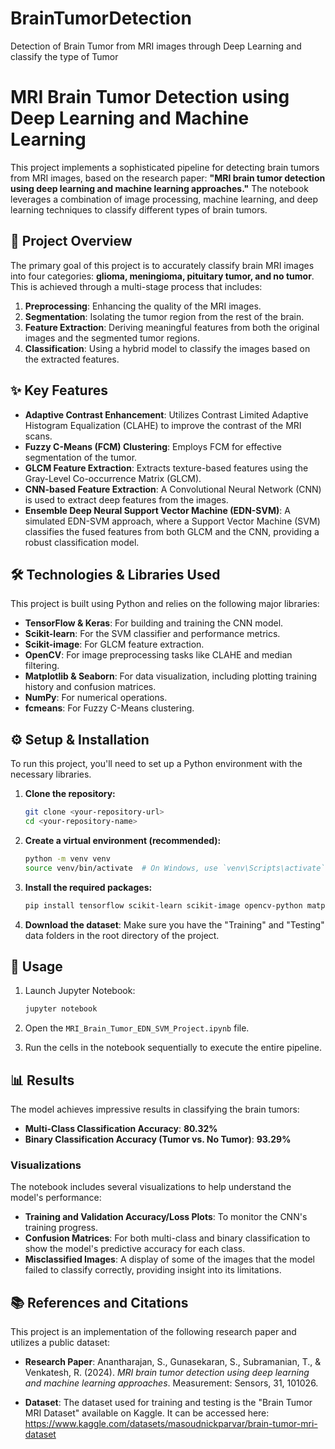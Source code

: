 # BrainTumorDetection
Detection of Brain Tumor from MRI images through Deep Learning and classify the type of Tumor
# MRI Brain Tumor Detection using Deep Learning and Machine Learning

This project implements a sophisticated pipeline for detecting brain tumors from MRI images, based on the research paper: **"MRI brain tumor detection using deep learning and machine learning approaches."** The notebook leverages a combination of image processing, machine learning, and deep learning techniques to classify different types of brain tumors.

## 📖 Project Overview

The primary goal of this project is to accurately classify brain MRI images into four categories: **glioma, meningioma, pituitary tumor, and no tumor**. This is achieved through a multi-stage process that includes:

1. **Preprocessing**: Enhancing the quality of the MRI images.
2. **Segmentation**: Isolating the tumor region from the rest of the brain.
3. **Feature Extraction**: Deriving meaningful features from both the original images and the segmented tumor regions.
4. **Classification**: Using a hybrid model to classify the images based on the extracted features.

## ✨ Key Features

* **Adaptive Contrast Enhancement**: Utilizes Contrast Limited Adaptive Histogram Equalization (CLAHE) to improve the contrast of the MRI scans.
* **Fuzzy C-Means (FCM) Clustering**: Employs FCM for effective segmentation of the tumor.
* **GLCM Feature Extraction**: Extracts texture-based features using the Gray-Level Co-occurrence Matrix (GLCM).
* **CNN-based Feature Extraction**: A Convolutional Neural Network (CNN) is used to extract deep features from the images.
* **Ensemble Deep Neural Support Vector Machine (EDN-SVM)**: A simulated EDN-SVM approach, where a Support Vector Machine (SVM) classifies the fused features from both GLCM and the CNN, providing a robust classification model.

## 🛠️ Technologies & Libraries Used

This project is built using Python and relies on the following major libraries:

* **TensorFlow & Keras**: For building and training the CNN model.
* **Scikit-learn**: For the SVM classifier and performance metrics.
* **Scikit-image**: For GLCM feature extraction.
* **OpenCV**: For image preprocessing tasks like CLAHE and median filtering.
* **Matplotlib & Seaborn**: For data visualization, including plotting training history and confusion matrices.
* **NumPy**: For numerical operations.
* **fcmeans**: For Fuzzy C-Means clustering.

## ⚙️ Setup & Installation

To run this project, you'll need to set up a Python environment with the necessary libraries.

1. **Clone the repository:**
   ```bash
   git clone <your-repository-url>
   cd <your-repository-name>
   ```

2. **Create a virtual environment (recommended):**
   ```bash
   python -m venv venv
   source venv/bin/activate  # On Windows, use `venv\Scripts\activate`
   ```

3. **Install the required packages:**
   ```bash
   pip install tensorflow scikit-learn scikit-image opencv-python matplotlib seaborn fcmeans tqdm
   ```

4. **Download the dataset**: Make sure you have the "Training" and "Testing" data folders in the root directory of the project.

## 🚀 Usage

1. Launch Jupyter Notebook:
   ```bash
   jupyter notebook
   ```

2. Open the `MRI_Brain_Tumor_EDN_SVM_Project.ipynb` file.

3. Run the cells in the notebook sequentially to execute the entire pipeline.

## 📊 Results

The model achieves impressive results in classifying the brain tumors:

* **Multi-Class Classification Accuracy**: **80.32%**
* **Binary Classification Accuracy (Tumor vs. No Tumor)**: **93.29%**

### Visualizations

The notebook includes several visualizations to help understand the model's performance:

* **Training and Validation Accuracy/Loss Plots**: To monitor the CNN's training progress.
* **Confusion Matrices**: For both multi-class and binary classification to show the model's predictive accuracy for each class.
* **Misclassified Images**: A display of some of the images that the model failed to classify correctly, providing insight into its limitations.

## 📚 References and Citations

This project is an implementation of the following research paper and utilizes a public dataset:

* **Research Paper**: Anantharajan, S., Gunasekaran, S., Subramanian, T., & Venkatesh, R. (2024). *MRI brain tumor detection using deep learning and machine learning approaches*. Measurement: Sensors, 31, 101026.

* **Dataset**: The dataset used for training and testing is the "Brain Tumor MRI Dataset" available on Kaggle. It can be accessed here: <https://www.kaggle.com/datasets/masoudnickparvar/brain-tumor-mri-dataset>

